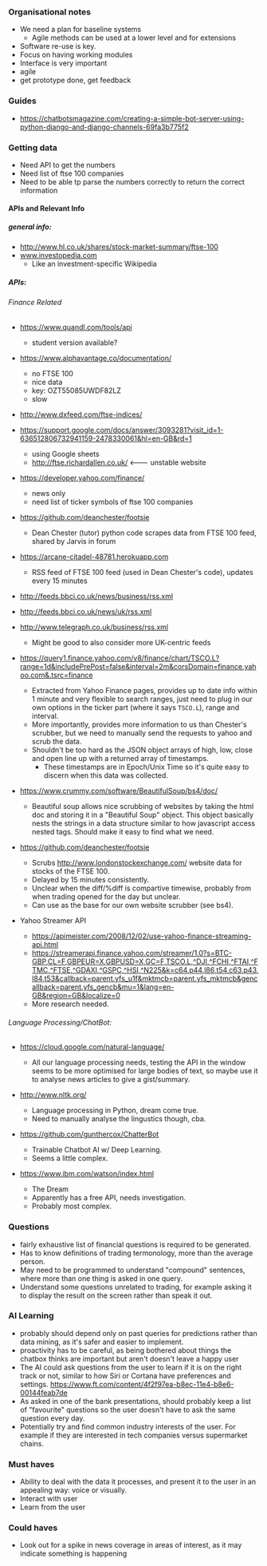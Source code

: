 ### Organisational notes
- We need a plan for baseline systems
    - Agile methods can be used at a lower level and for extensions
- Software re-use is key.
- Focus on having working modules
- Interface is very important
- agile
- get prototype done, get feedback

### Guides
- https://chatbotsmagazine.com/creating-a-simple-bot-server-using-python-django-and-django-channels-69fa3b775f2

### Getting data
- Need API to get the numbers
- Need list of ftse 100 companies
- Need to be able tp parse the numbers correctly to return the correct information

#### APIs and Relevant Info
##### general info:
- http://www.hl.co.uk/shares/stock-market-summary/ftse-100
- www.investopedia.com
    - Like an investment-specific Wikipedia

##### APIs:
###### Finance Related
- https://www.quandl.com/tools/api
    - student version available?

- https://www.alphavantage.co/documentation/
    - no FTSE 100
    - nice data
    - key: OZT55085UWDF82LZ
    - slow

- http://www.dxfeed.com/ftse-indices/

- https://support.google.com/docs/answer/3093281?visit_id=1-636512806732941159-2478330061&hl=en-GB&rd=1
    - using Google sheets
    - http://ftse.richardallen.co.uk/ <--- unstable website

- https://developer.yahoo.com/finance/
    - news only
    - need list of ticker symbols of ftse 100 companies

- https://github.com/deanchester/footsie
    - Dean Chester (tutor) python code scrapes data from FTSE 100 feed, shared by Jarvis in forum

- https://arcane-citadel-48781.herokuapp.com
    - RSS feed of FTSE 100 feed (used in Dean Chester's code), updates every 15 minutes

- http://feeds.bbci.co.uk/news/business/rss.xml
- http://feeds.bbci.co.uk/news/uk/rss.xml
- http://www.telegraph.co.uk/business/rss.xml
    - Might be good to also consider more UK-centric feeds

- https://query1.finance.yahoo.com/v8/finance/chart/TSCO.L?range=1d&includePrePost=false&interval=2m&corsDomain=finance.yahoo.com&.tsrc=finance
    - Extracted from Yahoo Finance pages, provides up to date info within 1 minute and very flexible to search ranges, just need to plug in our own options in the ticker part (where it says `TSCO.L`), range and interval.
    - More importantly, provides more information to us than Chester's scrubber, but we need to manually send the requests to yahoo and scrub the data.
    - Shouldn't be too hard as the JSON object arrays of high, low, close and open line up with a returned array of timestamps.
        - These timestamps are in Epoch/Unix Time so it's quite easy to discern when this data was collected.
        
- https://www.crummy.com/software/BeautifulSoup/bs4/doc/
    - Beautiful soup allows nice scrubbing of websites by taking the html doc and storing it in a "Beautiful Soup" object. This object basically nests the strings in a data structure similar to how javascript access nested tags. Should make it easy to find what we need.
 
- https://github.com/deanchester/footsie
    - Scrubs http://www.londonstockexchange.com/ website data for stocks of the FTSE 100.
    - Delayed by 15 minutes consistently.
    - Unclear when the diff/%diff is compartive timewise, probably from when trading opened for the day but unclear.
    - Can use as the base for our own website scrubber (see bs4).

- Yahoo Streamer API
    - https://apimeister.com/2008/12/02/use-yahoo-finance-streaming-api.html
    - https://streamerapi.finance.yahoo.com/streamer/1.0?s=BTC-GBP,CL=F,GBPEUR=X,GBPUSD=X,GC=F,TSCO.L,^DJI,^FCHI,^FTAI,^FTMC,^FTSE,^GDAXI,^GSPC,^HSI,^N225&k=c64,p44,l86,t54,c63,p43,l84,t53&callback=parent.yfs_u1f&mktmcb=parent.yfs_mktmcb&gencallback=parent.yfs_gencb&mu=1&lang=en-GB&region=GB&localize=0
    - More research needed.

###### Language Processing/ChatBot:
- https://cloud.google.com/natural-language/
    - All our language processing needs, testing the API in the window seems to be more optimised for large bodies of text, so maybe use it to analyse news articles to give a gist/summary.

- http://www.nltk.org/
    - Language processing in Python, dream come true.
    - Need to manually analyse the lingustics though, cba.

- https://github.com/gunthercox/ChatterBot
    - Trainable Chatbot AI w/ Deep Learning.
    - Seems a little complex.

- https://www.ibm.com/watson/index.html
    - The Dream
    - Apparently has a free API, needs investigation.
    - Probably most complex.

### Questions
- fairly exhaustive list of financial questions is required to be generated.
- Has to know definitions of trading termonology, more than the average person.
- May need to be programmed to understand "compound" sentences, where more than one thing is asked in one query.
- Understand some questions unrelated to trading, for example asking it to display the result on the screen rather than speak it out.

### AI Learning
- probably should depend only on past queries for predictions rather than data mining, as it's safer and easier to implement.
- proactivity has to be careful, as being bothered about things the chatbox thinks are important but aren't doesn't leave a happy user
- The AI could ask questions from the user to learn if it is on the right track or not, similar to how Siri or Cortana have preferences and settings. https://www.ft.com/content/4f2f97ea-b8ec-11e4-b8e6-00144feab7de
- As asked in one of the bank presentations, should probably keep a list of "favourite" questions so the user doesn't have to ask the same question every day.
- Potentially try and find common industry interests of the user. For example if they are interested in tech companies versus supermarket chains.

### Must haves
- Ability to deal with the data it processes, and present it to the user in an appealing way: voice or visually.
- Interact with user
- Learn from the user

### Could haves
- Look out for a spike in news coverage in areas of interest, as it may indicate something is happening
